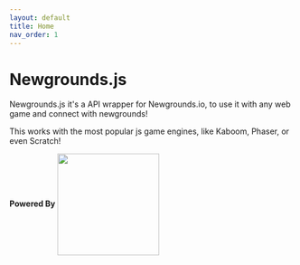```yaml
---
layout: default
title: Home
nav_order: 1
---
```


# Newgrounds.js

Newgrounds.js it's a API wrapper for Newgrounds.io, to use it with any web game and connect with newgrounds!

This works with the most popular js game engines, like Kaboom, Phaser, or even Scratch!

**Powered By** [<img width=180 align="center" src="https://www.newgrounds.io/img/ngio_logo.png"/>](https://newgrounds.io)